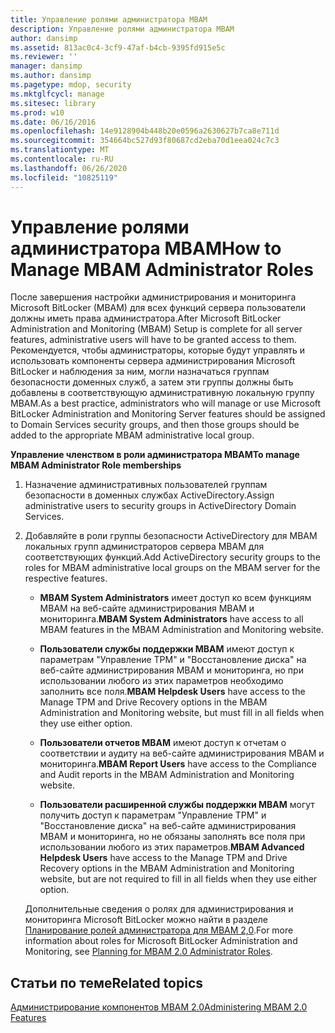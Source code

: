 ```yaml
---
title: Управление ролями администратора MBAM
description: Управление ролями администратора MBAM
author: dansimp
ms.assetid: 813ac0c4-3cf9-47af-b4cb-9395fd915e5c
ms.reviewer: ''
manager: dansimp
ms.author: dansimp
ms.pagetype: mdop, security
ms.mktglfcycl: manage
ms.sitesec: library
ms.prod: w10
ms.date: 06/16/2016
ms.openlocfilehash: 14e9128904b448b20e0596a2630627b7ca8e711d
ms.sourcegitcommit: 354664bc527d93f80687cd2eba70d1eea024c7c3
ms.translationtype: MT
ms.contentlocale: ru-RU
ms.lasthandoff: 06/26/2020
ms.locfileid: "10825119"
---
```

# <span data-ttu-id="6d9cd-103">Управление ролями администратора MBAM</span><span class="sxs-lookup"><span data-stu-id="6d9cd-103">How to Manage MBAM Administrator Roles</span></span>


<span data-ttu-id="6d9cd-104">После завершения настройки администрирования и мониторинга Microsoft BitLocker (MBAM) для всех функций сервера пользователи должны иметь права администратора.</span><span class="sxs-lookup"><span data-stu-id="6d9cd-104">After Microsoft BitLocker Administration and Monitoring (MBAM) Setup is complete for all server features, administrative users will have to be granted access to them.</span></span> <span data-ttu-id="6d9cd-105">Рекомендуется, чтобы администраторы, которые будут управлять и использовать компоненты сервера администрирования Microsoft BitLocker и наблюдения за ним, могли назначаться группам безопасности доменных служб, а затем эти группы должны быть добавлены в соответствующую административную локальную группу MBAM.</span><span class="sxs-lookup"><span data-stu-id="6d9cd-105">As a best practice, administrators who will manage or use Microsoft BitLocker Administration and Monitoring Server features should be assigned to Domain Services security groups, and then those groups should be added to the appropriate MBAM administrative local group.</span></span>

**<span data-ttu-id="6d9cd-106">Управление членством в роли администратора MBAM</span><span class="sxs-lookup"><span data-stu-id="6d9cd-106">To manage MBAM Administrator Role memberships</span></span>**

1.  <span data-ttu-id="6d9cd-107">Назначение административных пользователей группам безопасности в доменных службах ActiveDirectory.</span><span class="sxs-lookup"><span data-stu-id="6d9cd-107">Assign administrative users to security groups in ActiveDirectory Domain Services.</span></span>

2.  <span data-ttu-id="6d9cd-108">Добавляйте в роли группы безопасности ActiveDirectory для MBAM локальных групп администраторов сервера MBAM для соответствующих функций.</span><span class="sxs-lookup"><span data-stu-id="6d9cd-108">Add ActiveDirectory security groups to the roles for MBAM administrative local groups on the MBAM server for the respective features.</span></span>

    -   <span data-ttu-id="6d9cd-109">**MBAM System Administrators** имеет доступ ко всем функциям MBAM на веб-сайте администрирования MBAM и мониторинга.</span><span class="sxs-lookup"><span data-stu-id="6d9cd-109">**MBAM System Administrators** have access to all MBAM features in the MBAM Administration and Monitoring website.</span></span>

    -   <span data-ttu-id="6d9cd-110">**Пользователи службы поддержки MBAM** имеют доступ к параметрам "Управление TPM" и "Восстановление диска" на веб-сайте администрирования MBAM и мониторинга, но при использовании любого из этих параметров необходимо заполнить все поля.</span><span class="sxs-lookup"><span data-stu-id="6d9cd-110">**MBAM Helpdesk Users** have access to the Manage TPM and Drive Recovery options in the MBAM Administration and Monitoring website, but must fill in all fields when they use either option.</span></span>

    -   <span data-ttu-id="6d9cd-111">**Пользователи отчетов MBAM** имеют доступ к отчетам о соответствии и аудиту на веб-сайте администрирования MBAM и мониторинга.</span><span class="sxs-lookup"><span data-stu-id="6d9cd-111">**MBAM Report Users** have access to the Compliance and Audit reports in the MBAM Administration and Monitoring website.</span></span>

    -   <span data-ttu-id="6d9cd-112">**Пользователи расширенной службы поддержки MBAM** могут получить доступ к параметрам "Управление TPM" и "Восстановление диска" на веб-сайте администрирования MBAM и мониторинга, но не обязаны заполнять все поля при использовании любого из этих параметров.</span><span class="sxs-lookup"><span data-stu-id="6d9cd-112">**MBAM Advanced Helpdesk Users** have access to the Manage TPM and Drive Recovery options in the MBAM Administration and Monitoring website, but are not required to fill in all fields when they use either option.</span></span>

    <span data-ttu-id="6d9cd-113">Дополнительные сведения о ролях для администрирования и мониторинга Microsoft BitLocker можно найти в разделе [Планирование ролей администратора для MBAM 2,0](planning-for-mbam-20-administrator-roles-mbam-2.md).</span><span class="sxs-lookup"><span data-stu-id="6d9cd-113">For more information about roles for Microsoft BitLocker Administration and Monitoring, see [Planning for MBAM 2.0 Administrator Roles](planning-for-mbam-20-administrator-roles-mbam-2.md).</span></span>

## <span data-ttu-id="6d9cd-114">Статьи по теме</span><span class="sxs-lookup"><span data-stu-id="6d9cd-114">Related topics</span></span>


[<span data-ttu-id="6d9cd-115">Администрирование компонентов MBAM 2.0</span><span class="sxs-lookup"><span data-stu-id="6d9cd-115">Administering MBAM 2.0 Features</span></span>](administering-mbam-20-features-mbam-2.md)

 

 





